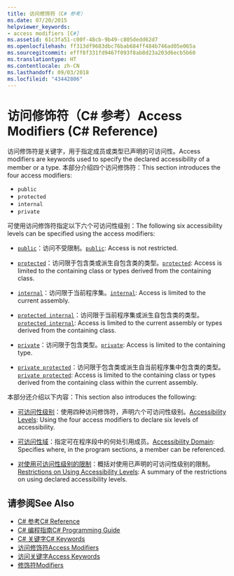 ```yaml
---
title: 访问修饰符（C# 参考）
ms.date: 07/20/2015
helpviewer_keywords:
- access modifiers [C#]
ms.assetid: 61c3fa51-c00f-48cb-9b49-c805dedd62d7
ms.openlocfilehash: ff313df9683dbc76bab684ff484b746ad05e065a
ms.sourcegitcommit: efff8f331fd9467f093f8ab8d23a203d6ecb5b60
ms.translationtype: HT
ms.contentlocale: zh-CN
ms.lasthandoff: 09/03/2018
ms.locfileid: "43442806"
---
```

# <a name="access-modifiers-c-reference"></a><span data-ttu-id="b27e2-102">访问修饰符（C# 参考）</span><span class="sxs-lookup"><span data-stu-id="b27e2-102">Access Modifiers (C# Reference)</span></span>
<span data-ttu-id="b27e2-103">访问修饰符是关键字，用于指定成员或类型已声明的可访问性。</span><span class="sxs-lookup"><span data-stu-id="b27e2-103">Access modifiers are keywords used to specify the declared accessibility of a member or a type.</span></span> <span data-ttu-id="b27e2-104">本部分介绍四个访问修饰符：</span><span class="sxs-lookup"><span data-stu-id="b27e2-104">This section introduces the four access modifiers:</span></span>  
  
-   `public`
-   `protected`
-   `internal`
-   `private`
  
 <span data-ttu-id="b27e2-105">可使用访问修饰符指定以下六个可访问性级别：</span><span class="sxs-lookup"><span data-stu-id="b27e2-105">The following six accessibility levels can be specified using the access modifiers:</span></span>  
  
- <span data-ttu-id="b27e2-106">[`public`](public.md)：访问不受限制。</span><span class="sxs-lookup"><span data-stu-id="b27e2-106">[`public`](public.md): Access is not restricted.</span></span>  
  
- <span data-ttu-id="b27e2-107">[`protected`](protected.md)：访问限于包含类或派生自包含类的类型。</span><span class="sxs-lookup"><span data-stu-id="b27e2-107">[`protected`](protected.md): Access is limited to the containing class or types derived from the containing class.</span></span>  
  
- <span data-ttu-id="b27e2-108">[`internal`](internal.md)：访问限于当前程序集。</span><span class="sxs-lookup"><span data-stu-id="b27e2-108">[`internal`](internal.md): Access is limited to the current assembly.</span></span>  
  
- <span data-ttu-id="b27e2-109">[`protected internal`](protected-internal.md)：访问限于当前程序集或派生自包含类的类型。</span><span class="sxs-lookup"><span data-stu-id="b27e2-109">[`protected internal`](protected-internal.md): Access is limited to the current assembly or types derived from the containing class.</span></span>  
  
- <span data-ttu-id="b27e2-110">[`private`](private.md)：访问限于包含类型。</span><span class="sxs-lookup"><span data-stu-id="b27e2-110">[`private`](private.md): Access is limited to the containing type.</span></span>  

- <span data-ttu-id="b27e2-111">[`private protected`](private-protected.md)：访问限于包含类或派生自当前程序集中包含类的类型。</span><span class="sxs-lookup"><span data-stu-id="b27e2-111">[`private protected`](private-protected.md): Access is limited to the containing class or types derived from the containing class within the current assembly.</span></span>  
  
 <span data-ttu-id="b27e2-112">本部分还介绍以下内容：</span><span class="sxs-lookup"><span data-stu-id="b27e2-112">This section also introduces the following:</span></span>  
  
-   <span data-ttu-id="b27e2-113">[可访问性级别](../../../csharp/language-reference/keywords/accessibility-levels.md)：使用四种访问修饰符，声明六个可访问性级别。</span><span class="sxs-lookup"><span data-stu-id="b27e2-113">[Accessibility Levels](../../../csharp/language-reference/keywords/accessibility-levels.md): Using the four access modifiers to declare six levels of accessibility.</span></span>  
  
-   <span data-ttu-id="b27e2-114">[可访问性域](../../../csharp/language-reference/keywords/accessibility-domain.md)：指定可在程序段中的何处引用成员。</span><span class="sxs-lookup"><span data-stu-id="b27e2-114">[Accessibility Domain](../../../csharp/language-reference/keywords/accessibility-domain.md): Specifies where, in the program sections, a member can be referenced.</span></span>  
  
-   <span data-ttu-id="b27e2-115">[对使用可访问性级别的限制](../../../csharp/language-reference/keywords/restrictions-on-using-accessibility-levels.md)：概括对使用已声明的可访问性级别的限制。</span><span class="sxs-lookup"><span data-stu-id="b27e2-115">[Restrictions on Using Accessibility Levels](../../../csharp/language-reference/keywords/restrictions-on-using-accessibility-levels.md): A summary of the restrictions on using declared accessibility levels.</span></span>  
  
## <a name="see-also"></a><span data-ttu-id="b27e2-116">请参阅</span><span class="sxs-lookup"><span data-stu-id="b27e2-116">See Also</span></span>  
- [<span data-ttu-id="b27e2-117">C# 参考</span><span class="sxs-lookup"><span data-stu-id="b27e2-117">C# Reference</span></span>](../../../csharp/language-reference/index.md)  
- [<span data-ttu-id="b27e2-118">C# 编程指南</span><span class="sxs-lookup"><span data-stu-id="b27e2-118">C# Programming Guide</span></span>](../../../csharp/programming-guide/index.md)  
- [<span data-ttu-id="b27e2-119">C# 关键字</span><span class="sxs-lookup"><span data-stu-id="b27e2-119">C# Keywords</span></span>](../../../csharp/language-reference/keywords/index.md)  
- [<span data-ttu-id="b27e2-120">访问修饰符</span><span class="sxs-lookup"><span data-stu-id="b27e2-120">Access Modifiers</span></span>](../../../csharp/programming-guide/classes-and-structs/access-modifiers.md)  
- [<span data-ttu-id="b27e2-121">访问关键字</span><span class="sxs-lookup"><span data-stu-id="b27e2-121">Access Keywords</span></span>](../../../csharp/language-reference/keywords/access-keywords.md)  
- [<span data-ttu-id="b27e2-122">修饰符</span><span class="sxs-lookup"><span data-stu-id="b27e2-122">Modifiers</span></span>](../../../csharp/language-reference/keywords/modifiers.md)
